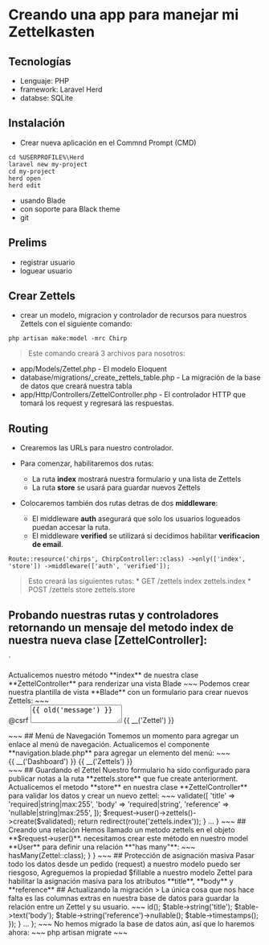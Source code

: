 # Creando una app para manejar mi Zettelkasten

## Tecnologías

+ Lenguaje: PHP
+ framework: Laravel Herd
+ databse: SQLite

## Instalación

-  Crear nueva aplicación en el Commnd Prompt (CMD)

~~~
cd %USERPROFILE%\Herd
laravel new my-project
cd my-project
herd open
herd edit
~~~

- usando Blade
- con soporte para Black theme
- git


## Prelims

+ registrar  usuario
+ loguear usuario

## Crear Zettels

+ crear un modelo, migracion y controlador de recursos para nuestros Zettels con el siguiente comando:

~~~
php artisan make:model -mrc Chirp
~~~
> Este comando creará 3 archivos para nosotros:
* app/Models/Zettel.php - El modelo Eloquent
* database/migrations/<timestamp>_create_zettels_table.php - La migración de la base de datos que creará nuestra tabla
* app/Http/Controllers/ZettelController.php - El controlador HTTP que tomará los request y regresará las respuestas.


## Routing

+ Crearemos las URLs para nuestro controlador.
+ Para comenzar, habilitaremos dos rutas:
	- La ruta **index** mostrará nuestra formulario y una lista de Zettels
	- La ruta **store** se usará para guardar nuevos Zettels

+ Colocaremos también dos rutas detras de dos **middleware**:
	- El middleware **auth** asegurará que solo los usuarios logueados puedan accesar la ruta.
	- El middleware **verified** se utilizará si decidimos habilitar **verificacion de email**.

`Route::resource('chirps', ChirpController::class)
    ->only(['index', 'store'])
    ->middleware(['auth', 'verified']);`

> Esto creará las siguientes rutas:
	* GET /zettels index zettels.index
	* POST /zettels store zettels.store

## Probando nuestras rutas y controladores retornando un mensaje del metodo **index** de nuestra nueva clase [ZettelController]:

`
<?php

namespace App\Http\Controllers;

...
use Illuminate\Http\Response;

class ZettelController extends Controller
{
    /**
     * Display a listing of the resource.
     */
    public function index(): Response
    {
        //
        return response('Hello, World!');
    }
...
}`

## Blade

> Actualicemos nuestro método **index** de nuestra clase **ZettelController** para renderizar una vista Blade

~~~
<?php
 ...
use Illuminate\View\View;
 
class ChirpController extends Controller
{
    /**
     * Display a listing of the resource.
     */
    public function index(): Response
    public function index(): View
    {
        return response('Hello, World!');
        return view('chirps.index');
    }
 ...
}
~~~

> Podemos crear nuestra plantilla de vista **Blade** con un formulario para crear nuevos Zettels:

~~~
<x-app-layout>
    <div class="max-w-2xl mx-auto p-4 sm:p-6 lg:p-8">
        <form method="POST" action="{{ route('zettels.store') }}">
            @csrf
            <textarea
                name="message"
                placeholder="{{ __('What\'s on your mind?') }}"
                class="block w-full border-gray-300 focus:border-indigo-300 focus:ring focus:ring-indigo-200 focus:ring-opacity-50 rounded-md shadow-sm"
            >{{ old('message') }}</textarea>
            <x-input-error :messages="$errors->get('message')" class="mt-2" />
            <x-primary-button class="mt-4">{{ __('Zettel') }}</x-primary-button>
        </form>
    </div>
</x-app-layout>
~~~

## Menú de Navegación

Tomemos un momento para agregar un enlace al menú de navegación. Actualicemos el componente **navigation.blade.php** para agregar un elemento del menú:

~~~
<div class="hidden space-x-8 sm:-my-px sm:ml-10 sm:flex">
    <x-nav-link :href="route('dashboard')" :active="request()->routeIs('dashboard')">
        {{ __('Dashboard') }}
    </x-nav-link>
    <x-nav-link :href="route('zettels.index')" :active="request()->routeIs('zettels.index')">
        {{ __('Zettels') }}
    </x-nav-link>
</div>
~~~


## Guardando el Zettel

Nuestro formulario ha sido configurado para publicar notas a la ruta **zettels.store** que fue create anteriorment. Actualicemos el metodo **store** en nuestra clase **ZettelController** para validar los datos y crear un nuevo zettel:

~~~
<?php
 ...
use Illuminate\Http\RedirectResponse;
use Illuminate\Http\Request;
use Illuminate\Http\Response;
use Illuminate\View\View;
 
class ZettelController extends Controller
{
 ...
    /**
     * Store a newly created resource in storage.
     */
    public function store(Request $request)
    {
        //
        $validated = $request->validate([
            'title' => 'required|string|max:255',
            'body' => 'required|string',
            'reference' => 'nullable|string|max:255',
        ]);

        $request->user()->zettels()->create($validated);

        return redirect(route('zettels.index'));
    }
 ...
}

~~~

## Creando una relación

Hemos llamado un metodo zettels en el objeto **$request->user()**. necesitamos crear este método en nuestro model **User** para definir una relación **"has many"**:

~~~
<?php
 ...
use Illuminate\Database\Eloquent\Relations\HasMany;
use Illuminate\Foundation\Auth\User as Authenticatable;
use Illuminate\Notifications\Notifiable;
use Laravel\Sanctum\HasApiTokens;
 
class User extends Authenticatable
{
 ...
    public function zettels(): HasMany
    {
        return $this->hasMany(Zettel::class);
    }
}
~~~

## Protección de asignación masiva

Pasar todo los datos desde un pedido (request) a nuestro modelo puedo ser riesgoso, Agreguemos la propiedad $fillable a nuestro modelo Zettel para habilitar la asignación masiva para los atributos **title**, **body** y **reference**


## Actualizando la migración

> La única cosa que nos hace falta es las columnas extras en nuestra base de datos para guardar la relación entre un Zettel y su usuario. 

~~~
<?php
 ...
return new class extends Migration
{
    /**
     * Run the migrations.
     */
    public function up(): void
    {
        Schema::create('zettels', function (Blueprint $table) {
            $table->id();
            $table->string('title');
            $table->text('body');
            $table->string('reference')->nullable();
            $table->timestamps();
        });
    }
 ...
};
~~~

No hemos migrado la base de datos aún, así que lo haremos ahora:

~~~
php artisan migrate
~~~

